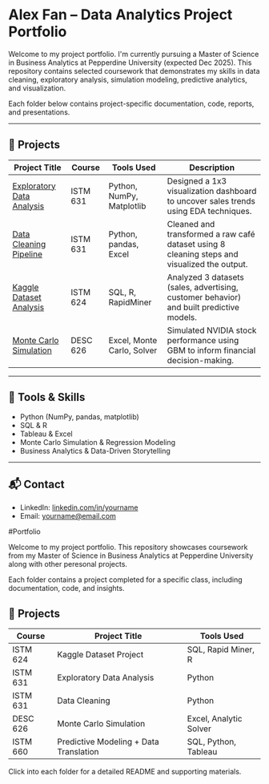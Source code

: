# Alex Fan – Data Analytics Project Portfolio

Welcome to my project portfolio. I'm currently pursuing a Master of Science in Business Analytics at Pepperdine University (expected Dec 2025). This repository contains selected coursework that demonstrates my skills in data cleaning, exploratory analysis, simulation modeling, predictive analytics, and visualization.

Each folder below contains project-specific documentation, code, reports, and presentations.

---

## 📂 Projects

| Project Title                            | Course        | Tools Used                        | Description                                                                 |
|------------------------------------------|---------------|------------------------------------|-----------------------------------------------------------------------------|
| [Exploratory Data Analysis](./ISTM631_Exploratory_Data_Analysis) | ISTM 631 | Python, NumPy, Matplotlib          | Designed a 1x3 visualization dashboard to uncover sales trends using EDA techniques. |
| [Data Cleaning Pipeline](./ISTM631_Data_Cleaning) | ISTM 631 | Python, pandas, Excel             | Cleaned and transformed a raw café dataset using 8 cleaning steps and visualized the output. |
| [Kaggle Dataset Analysis](./ISTM624_Kaggle_Dataset_Project) | ISTM 624 | SQL, R, RapidMiner                | Analyzed 3 datasets (sales, advertising, customer behavior) and built predictive models. |
| [Monte Carlo Simulation](./DESC626_Monte_Carlo_Simulation) | DESC 626 | Excel, Monte Carlo, Solver        | Simulated NVIDIA stock performance using GBM to inform financial decision-making. |

---

## 🧰 Tools & Skills

- Python (NumPy, pandas, matplotlib)
- SQL & R
- Tableau & Excel
- Monte Carlo Simulation & Regression Modeling
- Business Analytics & Data-Driven Storytelling

---

## 📬 Contact

- LinkedIn: [linkedin.com/in/yourname](https://linkedin.com/in/yourname)  
- Email: yourname@email.com




#Portfolio

Welcome to my  project portfolio. This repository showcases coursework from my Master of Science in Business Analytics at Pepperdine University along with other peresonal projects.

Each folder contains a project completed for a specific class, including documentation, code, and insights.

## 📘 Projects

| Course     | Project Title                           | Tools Used            |
|------------|-----------------------------------------|-----------------------|
| ISTM 624   | Kaggle Dataset Project                  | SQL, Rapid Miner, R   |
| ISTM 631   | Exploratory Data Analysis               | Python                |
| ISTM 631   | Data Cleaning                           | Python                |
| DESC 626   | Monte Carlo Simulation                  | Excel, Analytic Solver|
| ISTM 660   | Predictive Modeling + Data Translation  | SQL, Python, Tableau  |

Click into each folder for a detailed README and supporting materials.
